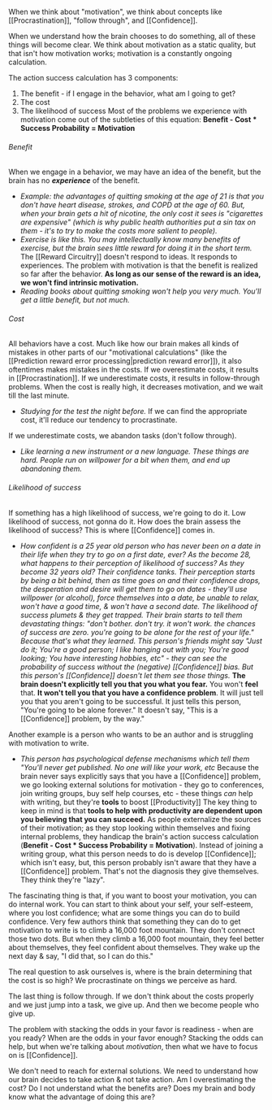 
When we think about "motivation", we think about concepts like [[Procrastination]], "follow through", and [[Confidence]].

When we understand how the brain chooses to do something, all of these things will become clear. We think about motivation as a static quality, but that isn't how motivation works; motivation is a constantly ongoing calculation.

The action success calculation has 3 components:
1) The benefit - if I engage in the behavior, what am I going to get?
2) The cost
3) The likelihood of success
Most of the problems we experience with motivation come out of the subtleties of this equation: **Benefit - Cost * Success Probability = Motivation**

###### Benefit
When we engage in a behavior, we may have an idea of the benefit, but the brain has no ***experience*** of the benefit.
- *Example: the advantages of quitting smoking at the age of 21 is that you don't have heart disease, strokes, and COPD at the age of 60. But, when your brain gets a hit of nicotine, the only cost it sees is "cigarettes are expensive" (which is why public health authorities put a sin tax on them - it's to try to make the costs more salient to people).*
- *Exercise is like this. You may intellectually know many benefits of exercise, but the brain sees little reward for doing it in the short term.*
The [[Reward Circuitry]] doesn't respond to ideas. It responds to experiences. The problem with motivation is that the benefit is realized so far after the behavior.
**As long as our sense of the reward is an idea, we won't find intrinsic motivation.**
- *Reading books about quitting smoking won't help you very much. You'll get a little benefit, but not much.*

###### Cost
All behaviors have a cost. Much like how our brain makes all kinds of mistakes in other parts of our "motivational calculations" (like the [[Prediction reward error processing|prediction reward error]]), it also oftentimes makes mistakes in the costs.
If we overestimate costs, it results in [[Procrastination]]. If we underestimate costs, it results in follow-through problems.
When the cost is really high, it decreases motivation, and we wait till the last minute.
- *Studying for the test the night before.*
If we can find the appropriate cost, it'll reduce our tendency to procrastinate.

If we underestimate costs, we abandon tasks (don't follow through).
- *Like learning a new instrument or a new language. These things are hard. People run on willpower for a bit when them, and end up abandoning them.*

###### Likelihood of success
If something has a high likelihood of success, we're going to do it. Low likelihood of success, not gonna do it.
How does the brain assess the likelihood of success?
This is where [[Confidence]] comes in.
- *How confident is a 25 year old person who has never been on a date in their life when they try to go on a first date, ever? As the become 28, what happens to their perception of likelihood of success? As they become 32 years old? Their confidence tanks. Their perception starts by being a bit behind, then as time goes on and their confidence drops, the desperation and desire will get them to go on dates - they'll use willpower (or alcohol), force themselves into a date, be unable to relax, won't have a good time, & won't have a second date. The likelihood of success plumets & they get trapped. Their brain starts to tell them devastating things: "don't bother. don't try. it won't work. the chances of success are zero. you're going to be alone for the rest of your life." Because that's what they learned. This person's friends might say "Just do it; You're a good person; I like hanging out with you; You're good looking; You have interesting hobbies, etc" - they can see the probability of success without the (negative) [[Confidence]] bias. But this person's [[Confidence]] doesn't let them see those things.*
**The brain doesn't explicitly tell you that you what you fear.** You won't **feel** that. **It won't tell you that you have a confidence problem**. It will just tell you that you aren't going to be successful. It just tells this person, "You're going to be alone forever." It doesn't say, "This is a [[Confidence]] problem, by the way."

Another example is a person who wants to be an author and is struggling with motivation to write.
- *This person has psychological defense mechanisms which tell them "You'll never get published. No one will like your work, etc*
Because the brain never says explicitly says that you have a [[Confidence]] problem, we go looking external solutions for motivation - they go to conferences, join writing groups, buy self help courses, etc - these things *can* help with writing, but they're **tools** to boost [[Productivity]]
The key thing to keep in mind is that **tools to help with productivity are dependent upon you believing that you can succeed.**
As people externalize the sources of their motivation; as they stop looking within themselves and fixing internal problems, they handicap the brain's action success calculation (**Benefit - Cost * Success Probability = Motivation**). Instead of joining a writing group, what this person needs to do is develop [[Confidence]]; which isn't easy, but, this person probably isn't aware that they have a [[Confidence]] problem. That's not the diagnosis they give themselves. They think they're "lazy".

The fascinating thing is that, if you want to boost your motivation, you can do internal work. You can start to think about your self, your self-esteem, where you lost confidence; what are some things you can do to build confidence. Very few authors think that something they can do to get motivation to write is to climb a 16,000 foot mountain. They don't connect those two dots. But when they climb a 16,000 foot mountain, they feel better about themselves, they feel confident about themselves. They wake up the next day & say, "I did that, so I can do this."

The real question to ask ourselves is, where is the brain determining that the cost is so high? We procrastinate on things we perceive as hard.

The last thing is follow through. If we don't think about the costs properly and we just jump into a task, we give up. And then we become people who give up.

The problem with stacking the odds in your favor is readiness - when are you ready? When are the odds in your favor enough? Stacking the odds can help, but when we're talking about *motivation*, then what we have to focus on is [[Confidence]].

We don't need to reach for external solutions. We need to understand how our brain decides to take action & not take action.
Am I overestimating the cost?
Do I not understand what the benefits are? Does my brain and body know what the advantage of doing this are?